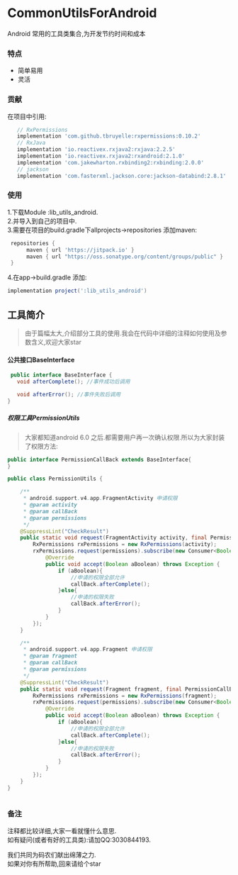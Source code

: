 # CommonUtilsForAndroid
Android 常用的工具类集合,为开发节约时间和成本<br>

### 特点

- 简单易用
- 灵活

### 贡献

在项目中引用:
 ```groovy
    // RxPermissions
    implementation 'com.github.tbruyelle:rxpermissions:0.10.2'
    // RxJava
    implementation 'io.reactivex.rxjava2:rxjava:2.2.5'
    implementation 'io.reactivex.rxjava2:rxandroid:2.1.0'
    implementation 'com.jakewharton.rxbinding2:rxbinding:2.0.0'
    // jackson
    implementation 'com.fasterxml.jackson.core:jackson-databind:2.8.1'
  ```
### 使用
  1.下载Module :lib_utils_android.<br>
  2.并导入到自己的项目中.<br>
  3.需要在项目的build.gradle下allprojects->repositories 添加maven:<br>
  ```groovy
   repositories {
        maven { url 'https://jitpack.io' }
        maven { url "https://oss.sonatype.org/content/groups/public" }
   }
  ```
  4.在app->build.gradle 添加:
  ```groovy
  implementation project(':lib_utils_android')
  ```
        
 
 ## 工具简介
 > 由于篇幅太大,介绍部分工具的使用.我会在代码中详细的注释如何使用及参数含义,欢迎大家star
 #### 公共接口BaseInterface
 ```java
  public interface BaseInterface {
    void afterComplete(); //事件成功后调用

    void afterError(); //事件失败后调用
 }
 ```
 ##### 权限工具PermissionUtils
 > 大家都知道android 6.0 之后.都需要用户再一次确认权限.所以为大家封装了权限方法:
 

 ```java
 public interface PermissionCallBack extends BaseInterface{
 }
```

```java
public class PermissionUtils {

    /**
     * android.support.v4.app.FragmentActivity 申请权限
     * @param activity
     * @param callBack
     * @param permissions
     */
    @SuppressLint("CheckResult")
    public static void request(FragmentActivity activity, final PermissionCallBack callBack, String... permissions){
        RxPermissions rxPermissions = new RxPermissions(activity);
        rxPermissions.request(permissions).subscribe(new Consumer<Boolean>() {
            @Override
            public void accept(Boolean aBoolean) throws Exception {
                if (aBoolean){
                    //申请的权限全部允许
                    callBack.afterComplete();
                }else{
                    //申请的权限失败
                    callBack.afterError();
                }
            }
        });
    }

    /**
     * android.support.v4.app.Fragment 申请权限
     * @param fragment
     * @param callBack
     * @param permissions
     */
    @SuppressLint("CheckResult")
    public static void request(Fragment fragment, final PermissionCallBack callBack, String... permissions){
        RxPermissions rxPermissions = new RxPermissions(fragment);
        rxPermissions.request(permissions).subscribe(new Consumer<Boolean>() {
            @Override
            public void accept(Boolean aBoolean) throws Exception {
                if (aBoolean){
                    //申请的权限全部允许
                    callBack.afterComplete();
                }else{
                    //申请的权限失败
                    callBack.afterError();
                }
            }
        });
    }
}
 
 ```
 


### 备注

注释都比较详细,大家一看就懂什么意思.<br>如有疑问(或者有好的工具类):请加QQ:3030844193.

我们共同为码农们献出绵薄之力.<br>如果对你有所帮助,回来请给个star
